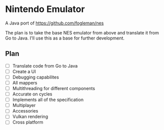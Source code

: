 # Nintendo Emulator

A Java port of https://github.com/fogleman/nes

The plan is to take the base NES emulator from above and translate it from Go to Java.
I'll use this as a base for further development.

## Plan

- [ ] Translate code from Go to Java
- [ ] Create a UI
- [ ] Debugging capabilites
- [ ] All mappers
- [ ] Multithreading for different components
- [ ] Accurate on cycles
- [ ] Implements all of the specification
- [ ] Multiplayer
- [ ] Accessories
- [ ] Vulkan rendering
- [ ] Cross platform